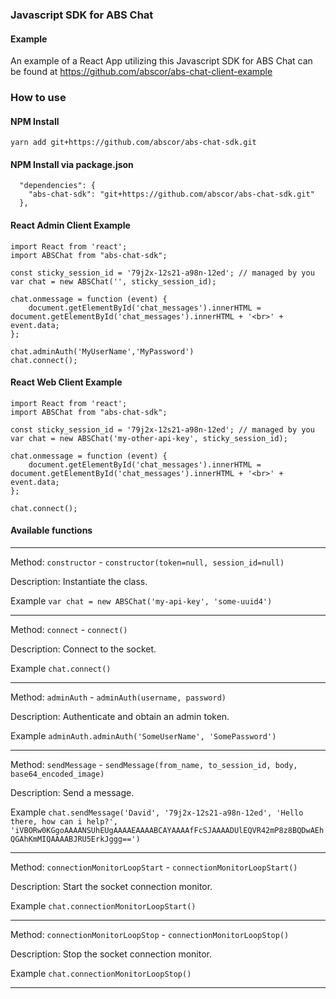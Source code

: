### Javascript SDK for ABS Chat

#### Example

An example of a React App utilizing this Javascript SDK for ABS Chat can be found at https://github.com/abscor/abs-chat-client-example

### How to use
#### NPM Install
```yarn add git+https://github.com/abscor/abs-chat-sdk.git```
#### NPM Install via package.json
```
  "dependencies": {
    "abs-chat-sdk": "git+https://github.com/abscor/abs-chat-sdk.git"
  },
```
#### React Admin Client Example
```
import React from 'react';
import ABSChat from "abs-chat-sdk";

const sticky_session_id = '79j2x-12s21-a98n-12ed'; // managed by you
var chat = new ABSChat('', sticky_session_id);

chat.onmessage = function (event) {
    document.getElementById('chat_messages').innerHTML = document.getElementById('chat_messages').innerHTML + '<br>' + event.data;
};

chat.adminAuth('MyUserName','MyPassword')
chat.connect();
```
#### React Web Client Example
```
import React from 'react';
import ABSChat from "abs-chat-sdk";

const sticky_session_id = '79j2x-12s21-a98n-12ed'; // managed by you
var chat = new ABSChat('my-other-api-key', sticky_session_id);

chat.onmessage = function (event) {
    document.getElementById('chat_messages').innerHTML = document.getElementById('chat_messages').innerHTML + '<br>' + event.data;
};

chat.connect();
```

#### Available functions
___
Method: `constructor` - 
```constructor(token=null, session_id=null)```

Description: Instantiate the class. 

Example ```var chat = new ABSChat('my-api-key', 'some-uuid4')```
___
Method: `connect` - 
```connect()```

Description: Connect to the socket. 

Example ```chat.connect()```
___
Method: `adminAuth` - 
```adminAuth(username, password)```

Description: Authenticate and obtain an admin token. 

Example ```adminAuth.adminAuth('SomeUserName', 'SomePassword')```
___
Method: `sendMessage` - 
```sendMessage(from_name, to_session_id, body, base64_encoded_image)```

Description: Send a message. 

Example ```chat.sendMessage('David', '79j2x-12s21-a98n-12ed', 'Hello there, how can i help?', 'iVBORw0KGgoAAAANSUhEUgAAAAEAAAABCAYAAAAfFcSJAAAADUlEQVR42mP8z8BQDwAEhQGAhKmMIQAAAABJRU5ErkJggg==')```
___

Method: `connectionMonitorLoopStart` - 
```connectionMonitorLoopStart()```

Description: Start the socket connection monitor. 

Example ```chat.connectionMonitorLoopStart()```
___

Method: `connectionMonitorLoopStop` - 
```connectionMonitorLoopStop()```

Description: Stop the socket connection monitor. 

Example ```chat.connectionMonitorLoopStop()```
___
